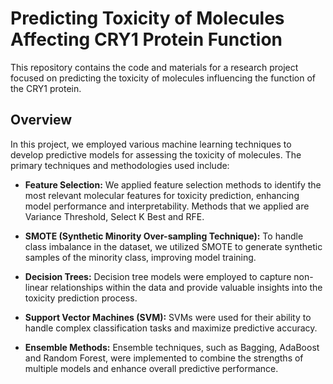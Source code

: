 # Predicting Toxicity of Molecules Affecting CRY1 Protein Function

This repository contains the code and materials for a research project focused on predicting the toxicity of molecules influencing the function of the CRY1 protein.

## Overview

In this project, we employed various machine learning techniques to develop predictive models for assessing the toxicity of molecules. The primary techniques and methodologies used include:

- **Feature Selection:** We applied feature selection methods to identify the most relevant molecular features for toxicity prediction, enhancing model performance and interpretability. Methods that we applied are Variance Threshold, Select K Best and RFE.

- **SMOTE (Synthetic Minority Over-sampling Technique):** To handle class imbalance in the dataset, we utilized SMOTE to generate synthetic samples of the minority class, improving model training.

- **Decision Trees:** Decision tree models were employed to capture non-linear relationships within the data and provide valuable insights into the toxicity prediction process.

- **Support Vector Machines (SVM):** SVMs were used for their ability to handle complex classification tasks and maximize predictive accuracy.

- **Ensemble Methods:** Ensemble techniques, such as Bagging, AdaBoost and Random Forest, were implemented to combine the strengths of multiple models and enhance overall predictive performance.


